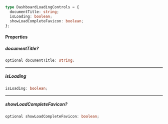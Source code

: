 ```ts
type DashboardLoadingControls = {
  documentTitle: string;
  isLoading: boolean;
  showLoadCompleteFavicon: boolean;
};
```

#### Properties

##### documentTitle?

```ts
optional documentTitle: string;
```

***

##### isLoading

```ts
isLoading: boolean;
```

***

##### showLoadCompleteFavicon?

```ts
optional showLoadCompleteFavicon: boolean;
```
